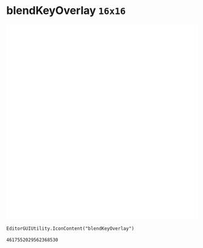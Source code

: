 # blendKeyOverlay `16x16`
<img src="/img/blendKeyOverlay.png" width=512 height=512>

``` CSharp
EditorGUIUtility.IconContent("blendKeyOverlay")
```
```
4617552029562368530
```
